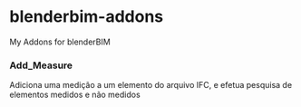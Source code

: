 # blenderbim-addons
My Addons for blenderBIM

### Add_Measure ###

Adiciona uma medição a um elemento do arquivo IFC, e efetua pesquisa de elementos medidos e não medidos

